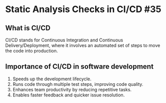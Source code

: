 # Static Analysis Checks in CI/CD #35

## What is CI/CD
CI/CD stands for Continuous Integration and Continuous Delivery/Deployment, where it involves an automated set of steps to move the code into production.

## Importance of CI/CD in software development
1. Speeds up the development lifecycle.
2. Runs code through multiple test steps, improving code quality.
3. Enhances team productivity by reducing repetitive tasks.
4. Enables faster feedback and quicker issue resolution.


